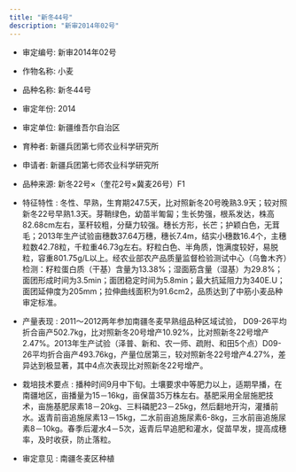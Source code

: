 ```yaml
---
title: "新冬44号"
description: "新审2014年02号"
---
```

* 审定编号:  新审2014年02号

*  作物名称:  小麦

*  品种名称:  新冬44号

*  审定年份:  2014

*  审定单位:  新疆维吾尔自治区

* 育种者:  新疆兵团第七师农业科学研究所

*  申请者:  新疆兵团第七师农业科学研究所

*  品种来源:  新冬22号×（奎花2号×冀麦26号）F1

*  特征特性 : 
冬性、早熟，生育期247.5天，比对照新冬20号晚熟3.9天；较对照新冬22号早熟1.3天。芽鞘绿色，幼苗半匍匐；生长势强，根系发达，株高82.68cm左右，茎秆较粗，分蘖力较强。穗长方形，长芒；护颖白色，无茸毛；2013年生产试验亩穗数37.64万穗，穗长7.4m，结实小穗数16.4个，主穗粒数42.78粒，千粒重46.73g左右。籽粒白色、半角质，饱满度较好，易脱粒，容重801.75g/L以上。经农业部农产品质量监督检验测试中心（乌鲁木齐）检测：籽粒蛋白质（干基）含量为13.38%；湿面筋含量（湿基）为29.8%；面团形成时间为3.5min；面团稳定时间为5.8min；最大抗延阻力为340E.U；面团延伸度为205mm；拉伸曲线面积为91.6cm2，品质达到了中筋小麦品种审定标准。
 
*  产量表现 : 
2011～2012两年参加南疆冬麦早熟组品种区域试验， D09-26平均折合亩产502.7kg，比对照新冬20号增产10.92%，比对照新冬22号增产2.47%。2013年生产试验（泽普、新和、农一师、疏附、和田5个点）D09-26平均折合亩产493.76kg，产量位居第三，较对照新冬22号增产4.27%，差异达到极显著，其中4点次表现比对照新冬22号增产。

*  栽培技术要点 : 
播种时间9月中下旬。土壤要求中等肥力以上，适期早播，在南疆地区，亩播量为15－16kg，亩保苗35万株左右。基肥采用全层施肥技术，亩施基肥尿素18－20kg、三料磷肥23－25kg，然后翻地开沟，灌播前水。返青前亩追施尿素13－15kg，二水前亩追施尿素6-8kg，三水前亩追施尿素8－10kg。春季后灌水4－5次，返青后早追肥和灌水，促苗早发，提高成穗率，及时收获，防止落粒。

*  审定意见 : 
南疆冬麦区种植
